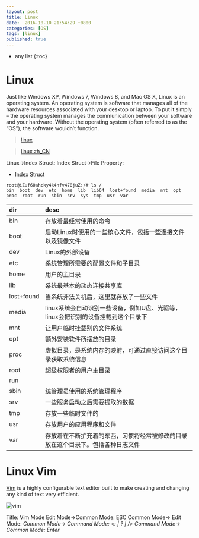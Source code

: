 ```yaml
---
layout: post
title: Linux
date:  2016-10-10 21:54:29 +0800
categories: [OS]
tags: [linux]
published: true
---
```


* any list
{:toc}



# Linux

Just like Windows XP, Windows 7, Windows 8, and Mac OS X, Linux is an operating system.
An operating system is software that manages all of the hardware resources associated with your desktop or laptop.
To put it simply – the operating system manages the communication between your software and your hardware.
Without the operating system (often referred to as the “OS”), the software wouldn’t function.

> [linux](https://www.linux.com)

> [linux zh_CN](https://linux.cn)

<uml>
    Linux->Index Struct:
    Index Struct->File Property:
</uml>

- Index Struct

```
root@iZuf60ahcky4k4nfv470juZ:/# ls /
bin  boot  dev  etc  home  lib  lib64  lost+found  media  mnt  opt  proc  root  run  sbin  srv  sys  tmp  usr  var
```

| dir           |   desc        |
| :------------ |:----------    |
| bin       | 存放着最经常使用的命令|
| boot      | 启动Linux时使用的一些核心文件，包括一些连接文件以及镜像文件|
| dev       | Linux的外部设备|
| etc       | 系统管理所需要的配置文件和子目录|
| home      | 用户的主目录|
| lib       | 系统最基本的动态连接共享库|
| lost+found| 当系统非法关机后，这里就存放了一些文件|
| media     | linux系统会自动识别一些设备，例如U盘、光驱等，linux会把识别的设备挂载到这个目录下|
| mnt       | 让用户临时挂载别的文件系统|
| opt       | 额外安装软件所摆放的目录|
| proc      | 虚拟目录，是系统内存的映射，可通过直接访问这个目录获取系统信息|
| root      | 超级权限者的用户主目录|
| run       | |
| sbin      | 统管理员使用的系统管理程序|
| srv       | 一些服务启动之后需要提取的数据|
| tmp       | 存放一些临时文件的|
| usr       | 存放用户的应用程序和文件|
| var       | 存放着在不断扩充着的东西，习惯将经常被修改的目录放在这个目录下。包括各种日志文件|


# Linux Vim

[Vim](http://www.vim.org/) is a highly configurable text editor built to make creating and changing any kind of text very efficient. 

![vim]({{site.url}}/static/app/img/linux/vim/2016-10-11-vim.gif)

<uml>
    Title: Vim Mode
    Edit Mode->Common Mode: ESC
    Common Mode-> Edit Mode: <i | o | a>
    Common Mode-> Command Mode: <: | ? | />
    Command Mode-> Common Mode: Enter
</uml>


